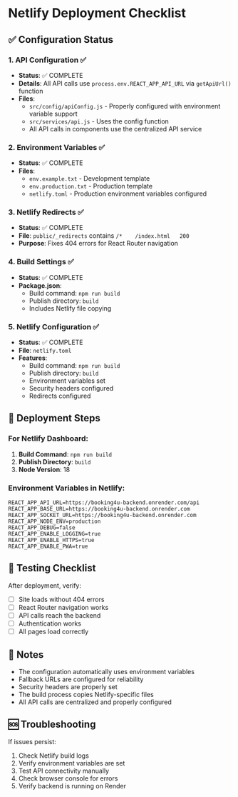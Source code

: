 # Netlify Deployment Checklist

## ✅ Configuration Status

### 1. API Configuration ✅
- **Status**: ✅ COMPLETE
- **Details**: All API calls use `process.env.REACT_APP_API_URL` via `getApiUrl()` function
- **Files**: 
  - `src/config/apiConfig.js` - Properly configured with environment variable support
  - `src/services/api.js` - Uses the config function
  - All API calls in components use the centralized API service

### 2. Environment Variables ✅
- **Status**: ✅ COMPLETE
- **Files**:
  - `env.example.txt` - Development template
  - `env.production.txt` - Production template
  - `netlify.toml` - Production environment variables configured

### 3. Netlify Redirects ✅
- **Status**: ✅ COMPLETE
- **File**: `public/_redirects` contains `/*    /index.html   200`
- **Purpose**: Fixes 404 errors for React Router navigation

### 4. Build Settings ✅
- **Status**: ✅ COMPLETE
- **Package.json**: 
  - Build command: `npm run build`
  - Publish directory: `build`
  - Includes Netlify file copying

### 5. Netlify Configuration ✅
- **Status**: ✅ COMPLETE
- **File**: `netlify.toml`
- **Features**:
  - Build command: `npm run build`
  - Publish directory: `build`
  - Environment variables set
  - Security headers configured
  - Redirects configured

## 🚀 Deployment Steps

### For Netlify Dashboard:
1. **Build Command**: `npm run build`
2. **Publish Directory**: `build`
3. **Node Version**: 18

### Environment Variables in Netlify:
```
REACT_APP_API_URL=https://booking4u-backend.onrender.com/api
REACT_APP_BASE_URL=https://booking4u-backend.onrender.com
REACT_APP_SOCKET_URL=https://booking4u-backend.onrender.com
REACT_APP_NODE_ENV=production
REACT_APP_DEBUG=false
REACT_APP_ENABLE_LOGGING=true
REACT_APP_ENABLE_HTTPS=true
REACT_APP_ENABLE_PWA=true
```

## 🔧 Testing Checklist

After deployment, verify:
- [ ] Site loads without 404 errors
- [ ] React Router navigation works
- [ ] API calls reach the backend
- [ ] Authentication works
- [ ] All pages load correctly

## 📝 Notes

- The configuration automatically uses environment variables
- Fallback URLs are configured for reliability
- Security headers are properly set
- The build process copies Netlify-specific files
- All API calls are centralized and properly configured

## 🆘 Troubleshooting

If issues persist:
1. Check Netlify build logs
2. Verify environment variables are set
3. Test API connectivity manually
4. Check browser console for errors
5. Verify backend is running on Render
